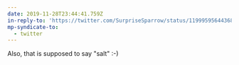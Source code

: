 ```yaml
---
date: 2019-11-28T23:44:41.759Z
in-reply-to: 'https://twitter.com/SurpriseSparrow/status/1199959564436815872'
mp-syndicate-to:
  - twitter
---
```


Also, that is supposed to say "salt" :-)
